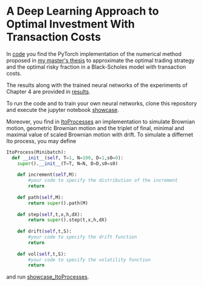 # A Deep Learning Approach to Optimal Investment With Transaction Costs

In [code](./code) you find the PyTorch implementation of the numerical method proposed in [my master's thesis](./thesis.pdf) to approximate the optimal trading strategy and the optimal risky fraction in a Black-Scholes model with transaction costs.

The results along with the trained neural networks of the experiments of Chapter 4 are provided in [results](./code/results).

To run the code and to train your own neural networks, clone this repository and execute the jupyter notebook [showcase](./code/showcase.ipynb).

Moreover, you find in [ItoProcesses](./code/processes/ItoProcesses.py) an implementation to simulate Brownian motion, geometric Brownian motion and the triplet of final, minimal and maximal value of scaled Brownian motion with drift. To simulate a differnet Ito process, you may define 

```python
ItoProcess(Minibatch):
  def __init__(self, T=1, N=100, D=1,s0=0):
    super().__init__(T=T, N=N, D=D,s0=s0)
        
    def increment(self,M):
        #your code to specify the distribution of the increment
        return
    
    def path(self,M):
        return super().path(M)
    
    def step(self,t,x,h,dX):
        return super().step(t,x,h,dX)
    
    def drift(self,t,S):
        #your code to specify the drift function 
        return
    
    def vol(self,t,S):
        #your code to specify the volatility function 
        return 
```

and run [showcase_ItoProcesses](./code/processes/showcase_ItoProcesses.ipynb).
